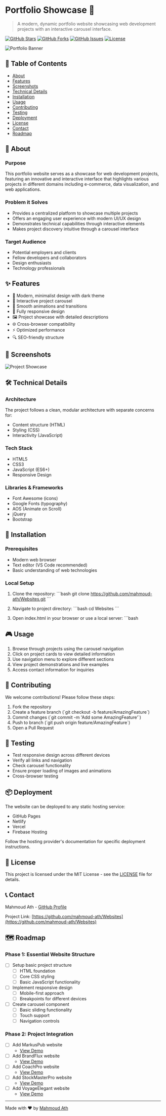 # Portfolio Showcase 🌟
> A modern, dynamic portfolio website showcasing web development projects with an interactive carousel interface.

[![GitHub Stars](https://img.shields.io/github/stars/mahmoud-ath/Websites?style=social)](https://github.com/mahmoud-ath/Websites/stargazers)
[![GitHub Forks](https://img.shields.io/github/forks/mahmoud-ath/Websites?style=social)](https://github.com/mahmoud-ath/Websites/network/members)
[![GitHub Issues](https://img.shields.io/github/issues/mahmoud-ath/Websites)](https://github.com/mahmoud-ath/Websites/issues)
[![License](https://img.shields.io/badge/license-MIT-blue.svg)](LICENSE)

![Portfolio Banner](Image/devshowcase.jpeg)

## 📑 Table of Contents
- [About](#about)
- [Features](#features)
- [Screenshots](#screenshots)
- [Technical Details](#technical-details)
- [Installation](#installation)
- [Usage](#usage)
- [Contributing](#contributing)
- [Testing](#testing)
- [Deployment](#deployment)
- [License](#license)
- [Contact](#contact)
- [Roadmap](#roadmap)

## 🎯 About
### Purpose
This portfolio website serves as a showcase for web development projects, featuring an innovative and interactive interface that highlights various projects in different domains including e-commerce, data visualization, and web applications.

### Problem it Solves
- Provides a centralized platform to showcase multiple projects
- Offers an engaging user experience with modern UI/UX design
- Demonstrates technical capabilities through interactive elements
- Makes project discovery intuitive through a carousel interface

### Target Audience
- Potential employers and clients
- Fellow developers and collaborators
- Design enthusiasts
- Technology professionals

## ✨ Features
- 🎨 Modern, minimalist design with dark theme
- 🔄 Interactive project carousel
- 💫 Smooth animations and transitions
- 📱 Fully responsive design
- 🖼️ Project showcase with detailed descriptions
- 🌐 Cross-browser compatibility
- ⚡ Optimized performance
- 🔍 SEO-friendly structure

## 📸 Screenshots
![Project Showcase](Image/DevShowcase%20website.png)

## 🛠️ Technical Details

### Architecture
The project follows a clean, modular architecture with separate concerns for:
- Content structure (HTML)
- Styling (CSS)
- Interactivity (JavaScript)

### Tech Stack
- HTML5
- CSS3
- JavaScript (ES6+)
- Responsive Design

### Libraries & Frameworks
- Font Awesome (icons)
- Google Fonts (typography)
- AOS (Animate on Scroll)
- jQuery
- Bootstrap

## 🚀 Installation

### Prerequisites
- Modern web browser
- Text editor (VS Code recommended)
- Basic understanding of web technologies

### Local Setup
1. Clone the repository:
\`\`\`bash
git clone https://github.com/mahmoud-ath/Websites.git
\`\`\`

2. Navigate to project directory:
\`\`\`bash
cd Websites
\`\`\`

3. Open index.html in your browser or use a local server:
\`\`\`bash


## 🎮 Usage
1. Browse through projects using the carousel navigation
2. Click on project cards to view detailed information
3. Use navigation menu to explore different sections
4. View project demonstrations and live examples
5. Access contact information for inquiries

## 🤝 Contributing
We welcome contributions! Please follow these steps:

1. Fork the repository
2. Create a feature branch (\`git checkout -b feature/AmazingFeature\`)
3. Commit changes (\`git commit -m 'Add some AmazingFeature'\`)
4. Push to branch (\`git push origin feature/AmazingFeature\`)
5. Open a Pull Request

## 🧪 Testing
- Test responsive design across different devices
- Verify all links and navigation
- Check carousel functionality
- Ensure proper loading of images and animations
- Cross-browser testing

## 📦 Deployment
The website can be deployed to any static hosting service:
- GitHub Pages
- Netlify
- Vercel
- Firebase Hosting

Follow the hosting provider's documentation for specific deployment instructions.

## 📄 License
This project is licensed under the MIT License - see the [LICENSE](LICENSE) file for details.

## 📞 Contact
Mahmoud Ath - [GitHub Profile](https://github.com/mahmoud-ath)

Project Link: [https://github.com/mahmoud-ath/Websites](https://github.com/mahmoud-ath/Websites)

## 🗺️ Roadmap
### Phase 1: Essential Website Structure
- [ ] Setup basic project structure
  - [ ] HTML foundation
  - [ ] Core CSS styling
  - [ ] Basic JavaScript functionality
- [ ] Implement responsive design
  - [ ] Mobile-first approach
  - [ ] Breakpoints for different devices
- [ ] Create carousel component
  - [ ] Basic sliding functionality
  - [ ] Touch support
  - [ ] Navigation controls

### Phase 2: Project Integration
- [ ] Add MarkusPub website
  - [View Demo](https://mahmoud-ath.github.io/Websites/Projects_site/MarkusPub/index.html)
- [ ] Add BrandFlux website
  - [View Demo](https://mahmoud-ath.github.io/Websites/Projects_site/BrandFlux/index.html)
- [ ] Add CoachPro website
  - [View Demo](https://mahmoud-ath.github.io/Websites/Projects_site/coachPro.html)
- [ ] Add StockMasterPro website
  - [View Demo](https://mahmoud-ath.github.io/Websites/Projects_site/StockMasterPro.html)
- [ ] Add VoyageElegant website
  - [View Demo](https://mahmoud-ath.github.io/Websites/Projects_site/voyage_elegant.html)

---

Made with ❤️ by [Mahmoud Ath](https://github.com/mahmoud-ath)
